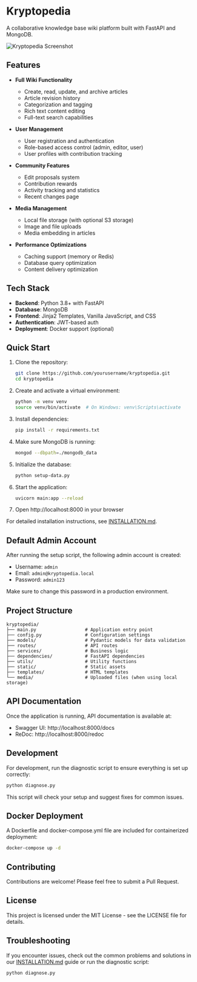 # Kryptopedia 

A collaborative knowledge base wiki platform built with FastAPI and MongoDB.

![Kryptopedia Screenshot](https://via.placeholder.com/800x400?text=Kryptopedia+Wiki+Platform)

## Features

- **Full Wiki Functionality**
  - Create, read, update, and archive articles
  - Article revision history
  - Categorization and tagging
  - Rich text content editing
  - Full-text search capabilities

- **User Management**
  - User registration and authentication
  - Role-based access control (admin, editor, user)
  - User profiles with contribution tracking

- **Community Features**
  - Edit proposals system
  - Contribution rewards
  - Activity tracking and statistics
  - Recent changes page

- **Media Management**
  - Local file storage (with optional S3 storage)
  - Image and file uploads
  - Media embedding in articles

- **Performance Optimizations**
  - Caching support (memory or Redis)
  - Database query optimization
  - Content delivery optimization

## Tech Stack

- **Backend**: Python 3.8+ with FastAPI
- **Database**: MongoDB
- **Frontend**: Jinja2 Templates, Vanilla JavaScript, and CSS
- **Authentication**: JWT-based auth
- **Deployment**: Docker support (optional)

## Quick Start

1. Clone the repository:
   ```bash
   git clone https://github.com/yourusername/kryptopedia.git
   cd kryptopedia
   ```

2. Create and activate a virtual environment:
   ```bash
   python -m venv venv
   source venv/bin/activate  # On Windows: venv\Scripts\activate
   ```

3. Install dependencies:
   ```bash
   pip install -r requirements.txt
   ```

4. Make sure MongoDB is running:
   ```bash
   mongod --dbpath=./mongodb_data
   ```

5. Initialize the database:
   ```bash
   python setup-data.py
   ```

6. Start the application:
   ```bash
   uvicorn main:app --reload
   ```

7. Open http://localhost:8000 in your browser

For detailed installation instructions, see [INSTALLATION.md](INSTALLATION.md).

## Default Admin Account

After running the setup script, the following admin account is created:

- Username: `admin`
- Email: `admin@kryptopedia.local`
- Password: `admin123`

Make sure to change this password in a production environment.

## Project Structure

```
kryptopedia/
├── main.py                  # Application entry point
├── config.py                # Configuration settings
├── models/                  # Pydantic models for data validation
├── routes/                  # API routes
├── services/                # Business logic
├── dependencies/            # FastAPI dependencies
├── utils/                   # Utility functions
├── static/                  # Static assets
├── templates/               # HTML templates
└── media/                   # Uploaded files (when using local storage)
```

## API Documentation

Once the application is running, API documentation is available at:
- Swagger UI: http://localhost:8000/docs
- ReDoc: http://localhost:8000/redoc

## Development

For development, run the diagnostic script to ensure everything is set up correctly:

```bash
python diagnose.py
```

This script will check your setup and suggest fixes for common issues.

## Docker Deployment

A Dockerfile and docker-compose.yml file are included for containerized deployment:

```bash
docker-compose up -d
```

## Contributing

Contributions are welcome! Please feel free to submit a Pull Request.

## License

This project is licensed under the MIT License - see the LICENSE file for details.

## Troubleshooting

If you encounter issues, check out the common problems and solutions in our [INSTALLATION.md](INSTALLATION.md) guide or run the diagnostic script:

```bash
python diagnose.py
```
